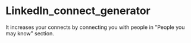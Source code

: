 # LinkedIn_connect_generator
It increases your connects by connecting you with people in "People you may know" section.
